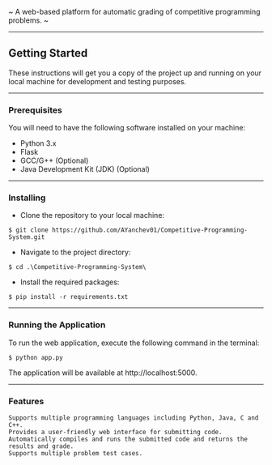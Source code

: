 
 ~ A web-based platform for automatic grading of competitive programming problems. ~

---
## Getting Started

These instructions will get you a copy of the project up and running on your local machine for development and testing purposes.

---
### Prerequisites

You will need to have the following software installed on your machine:

   * Python 3.x
   * Flask
   * GCC/G++ (Optional) 
   * Java Development Kit (JDK) (Optional)

---
### Installing

- Clone the repository to your local machine:

```
$ git clone https://github.com/AYanchev01/Competitive-Programming-System.git
```

- Navigate to the project directory:

```
$ cd .\Competitive-Programming-System\
```

- Install the required packages:

```
$ pip install -r requirements.txt
```

---
### Running the Application

To run the web application, execute the following command in the terminal:

```
$ python app.py
```

The application will be available at http://localhost:5000.

---
### Features

    Supports multiple programming languages including Python, Java, C and C++.
    Provides a user-friendly web interface for submitting code.
    Automatically compiles and runs the submitted code and returns the results and grade.
    Supports multiple problem test cases.
